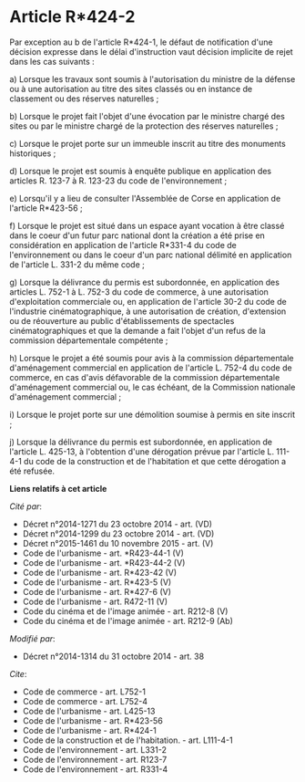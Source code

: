 # Article R*424-2

Par exception au b de l'article R*424-1, le défaut de notification d'une décision expresse dans le délai d'instruction vaut
décision implicite de rejet dans les cas suivants : 

a) Lorsque les travaux sont soumis à l'autorisation du ministre de la défense ou à une autorisation au titre des sites
classés ou en instance de classement ou des réserves naturelles ; 

b) Lorsque le projet fait l'objet d'une évocation par le ministre chargé des sites ou par le ministre chargé de la protection
des réserves naturelles ; 

c) Lorsque le projet porte sur un immeuble inscrit        au titre des monuments historiques ; 

d) Lorsque le projet est soumis à enquête publique en application des articles R. 123-7 à R. 123-23 du code de
l'environnement ; 

e) Lorsqu'il y a lieu de consulter l'Assemblée de Corse en application de l'article R*423-56 ; 

f) Lorsque le projet est situé dans un espace ayant vocation à être classé dans le coeur d'un futur parc national dont la
création a été prise en considération en application de l'article R*331-4 du code de l'environnement ou dans le coeur d'un
parc national délimité en application de l'article L. 331-2 du même code ; 

g) Lorsque la délivrance du permis est subordonnée, en application des articles L. 752-1 à L. 752-3 du code de commerce, à
une autorisation d'exploitation commerciale ou, en application de l'article 30-2 du code de l'industrie cinématographique, à
une autorisation de création, d'extension ou de réouverture au public d'établissements de spectacles cinématographiques et
que la demande a fait l'objet d'un refus de la commission départementale compétente ; 

h) Lorsque le projet a été soumis pour avis à la commission départementale d'aménagement commercial en application de
l'article L. 752-4 du code de commerce, en cas d'avis défavorable de la commission départementale d'aménagement commercial
ou, le cas échéant, de la Commission nationale d'aménagement commercial ; 

i) Lorsque le projet porte sur une démolition soumise à permis en site inscrit ; 

j) Lorsque la délivrance du permis est subordonnée, en application de l'article L. 425-13, à l'obtention d'une dérogation
prévue par l'article L. 111-4-1 du code de la construction et de l'habitation et que cette dérogation a été refusée.

**Liens relatifs à cet article**

_Cité par_:

  - Décret n°2014-1271 du 23 octobre 2014 - art. (VD)
  - Décret n°2014-1299 du 23 octobre 2014 - art. (VD)
  - Décret n°2015-1461 du 10 novembre 2015 - art. (V)
  - Code de l'urbanisme - art. *R423-44-1 (V)
  - Code de l'urbanisme - art. *R423-44-2 (V)
  - Code de l'urbanisme - art. R*423-42 (V)
  - Code de l'urbanisme - art. R*423-5 (V)
  - Code de l'urbanisme - art. R*427-6 (V)
  - Code de l'urbanisme - art. R472-11 (V)
  - Code du cinéma et de l'image animée - art. R212-8 (V)
  - Code du cinéma et de l'image animée - art. R212-9 (Ab)

_Modifié par_:

  - Décret n°2014-1314 du 31 octobre 2014 - art. 38

_Cite_:

  - Code de commerce - art. L752-1
  - Code de commerce - art. L752-4
  - Code de l'urbanisme - art. L425-13
  - Code de l'urbanisme - art. R*423-56
  - Code de l'urbanisme - art. R*424-1
  - Code de la construction et de l'habitation. - art. L111-4-1
  - Code de l'environnement - art. L331-2
  - Code de l'environnement - art. R123-7
  - Code de l'environnement - art. R331-4
